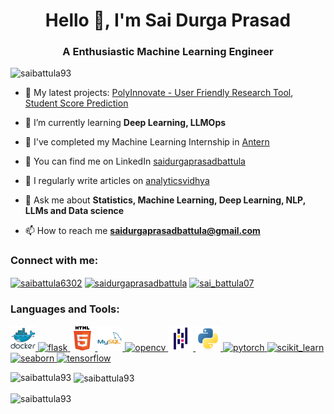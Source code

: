 <h1 align="center">Hello 👋, I'm Sai Durga Prasad</h1>
<h3 align="center">A Enthusiastic Machine Learning Engineer</h3>


<p align="left"> <img src="https://komarev.com/ghpvc/?username=saibattula93&label=Profile%20views&color=0e75b6&style=flat" alt="saibattula93" /> </p>

- 🔭 My latest projects: [PolyInnovate - User Friendly Research Tool](https://github.com/saibattula93/PolyInnovate), [Student Score Prediction](https://github.com/saibattula93/Student_Performance_Prediction)

- 🌱 I’m currently learning **Deep Learning, LLMOps**

- 💪 I've completed my Machine Learning Internship in [Antern](https://antern.co/)

- 🤝 You can find me on LinkedIn [saidurgaprasadbattula](https://www.linkedin.com/in/saidurgaprasadbattula/)

- 📝 I regularly write articles on [analyticsvidhya](https://www.analyticsvidhya.com/blog/author/sai7181889/)

- 💬 Ask me about **Statistics, Machine Learning, Deep Learning, NLP, LLMs and Data science**

- 📫 How to reach me **saidurgaprasadbattula@gmail.com**


<h3 align="left">Connect with me:</h3>
<p align="left">
<a href="https://twitter.com/saibattula6302" target="blank"><img align="center" src="https://raw.githubusercontent.com/rahuldkjain/github-profile-readme-generator/master/src/images/icons/Social/twitter.svg" alt="saibattula6302" height="30" width="40" /></a>
<a href="https://linkedin.com/in/saidurgaprasadbattula" target="blank"><img align="center" src="https://raw.githubusercontent.com/rahuldkjain/github-profile-readme-generator/master/src/images/icons/Social/linked-in-alt.svg" alt="saidurgaprasadbattula" height="30" width="40" /></a>
<a href="https://instagram.com/sai_battula07" target="blank"><img align="center" src="https://raw.githubusercontent.com/rahuldkjain/github-profile-readme-generator/master/src/images/icons/Social/instagram.svg" alt="sai_battula07" height="30" width="40" /></a>
</p>

<h3 align="left">Languages and Tools:</h3>
<p align="left"> <a href="https://www.docker.com/" target="_blank" rel="noreferrer"> <img src="https://raw.githubusercontent.com/devicons/devicon/master/icons/docker/docker-original-wordmark.svg" alt="docker" width="40" height="40"/> </a> <a href="https://flask.palletsprojects.com/" target="_blank" rel="noreferrer"> <img src="https://www.vectorlogo.zone/logos/pocoo_flask/pocoo_flask-icon.svg" alt="flask" width="40" height="40"/> </a> <a href="https://www.w3.org/html/" target="_blank" rel="noreferrer"> <img src="https://raw.githubusercontent.com/devicons/devicon/master/icons/html5/html5-original-wordmark.svg" alt="html5" width="40" height="40"/> </a> <a href="https://www.mysql.com/" target="_blank" rel="noreferrer"> <img src="https://raw.githubusercontent.com/devicons/devicon/master/icons/mysql/mysql-original-wordmark.svg" alt="mysql" width="40" height="40"/> </a> <a href="https://opencv.org/" target="_blank" rel="noreferrer"> <img src="https://www.vectorlogo.zone/logos/opencv/opencv-icon.svg" alt="opencv" width="40" height="40"/> </a> <a href="https://pandas.pydata.org/" target="_blank" rel="noreferrer"> <img src="https://raw.githubusercontent.com/devicons/devicon/2ae2a900d2f041da66e950e4d48052658d850630/icons/pandas/pandas-original.svg" alt="pandas" width="40" height="40"/> </a> <a href="https://www.python.org" target="_blank" rel="noreferrer"> <img src="https://raw.githubusercontent.com/devicons/devicon/master/icons/python/python-original.svg" alt="python" width="40" height="40"/> </a> <a href="https://pytorch.org/" target="_blank" rel="noreferrer"> <img src="https://www.vectorlogo.zone/logos/pytorch/pytorch-icon.svg" alt="pytorch" width="40" height="40"/> </a> <a href="https://scikit-learn.org/" target="_blank" rel="noreferrer"> <img src="https://upload.wikimedia.org/wikipedia/commons/0/05/Scikit_learn_logo_small.svg" alt="scikit_learn" width="40" height="40"/> </a> <a href="https://seaborn.pydata.org/" target="_blank" rel="noreferrer"> <img src="https://seaborn.pydata.org/_images/logo-mark-lightbg.svg" alt="seaborn" width="40" height="40"/> </a> <a href="https://www.tensorflow.org" target="_blank" rel="noreferrer"> <img src="https://www.vectorlogo.zone/logos/tensorflow/tensorflow-icon.svg" alt="tensorflow" width="40" height="40"/> </a> </p>

<p><img align="left" src="https://github-readme-stats.vercel.app/api/top-langs?username=saibattula93&show_icons=true&locale=en&layout=compact" alt="saibattula93" /></p>

<p>&nbsp;<img align="center" src="https://github-readme-stats.vercel.app/api?username=saibattula93&show_icons=true&locale=en" alt="saibattula93" /></p>

<p><img align="center" src="https://github-readme-streak-stats.herokuapp.com/?user=saibattula93&" alt="saibattula93" /></p>
